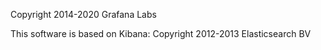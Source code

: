 
Copyright 2014-2020 Grafana Labs

This software is based on Kibana: 
Copyright 2012-2013 Elasticsearch BV

